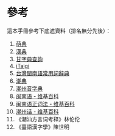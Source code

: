 # 參考

這本手冊參考下底遮資料（排名無分先後）：

1. [萌典](https://www.moedict.tw/'%E7%99%BC%E7%A9%8E)
2. [漢典](https://www.zdic.net/)
3. [甘字典查詢](http://taigi.fhl.net/dick/index.html)
4. [iTaigi](https://itaigi.tw/)
5. [台灣閩南語常用詞辭典](https://twblg.dict.edu.tw/holodict_new/default.jsp)
6. [潮典](https://www.mogher.com/)
7. [潮州音字典](http://www.czyzd.com/)
8. [闽南语 - 维基百科](https://zh.wikipedia.org/wiki/%E9%97%BD%E5%8D%97%E8%AF%AD)
9. [闽南语正词法 - 维基百科](https://zh.wikipedia.org/wiki/%E9%96%A9%E5%8D%97%E8%AA%9E%E6%AD%A3%E8%A9%9E%E6%B3%95)
10. [潮州话 - 维基百科](https://zh.wikipedia.org/wiki/%E6%BD%AE%E5%B7%9E%E8%AF%9D)
11. 《潮汕方言词考释》林伦伦
12. 《臺語漢字學》陳世明


